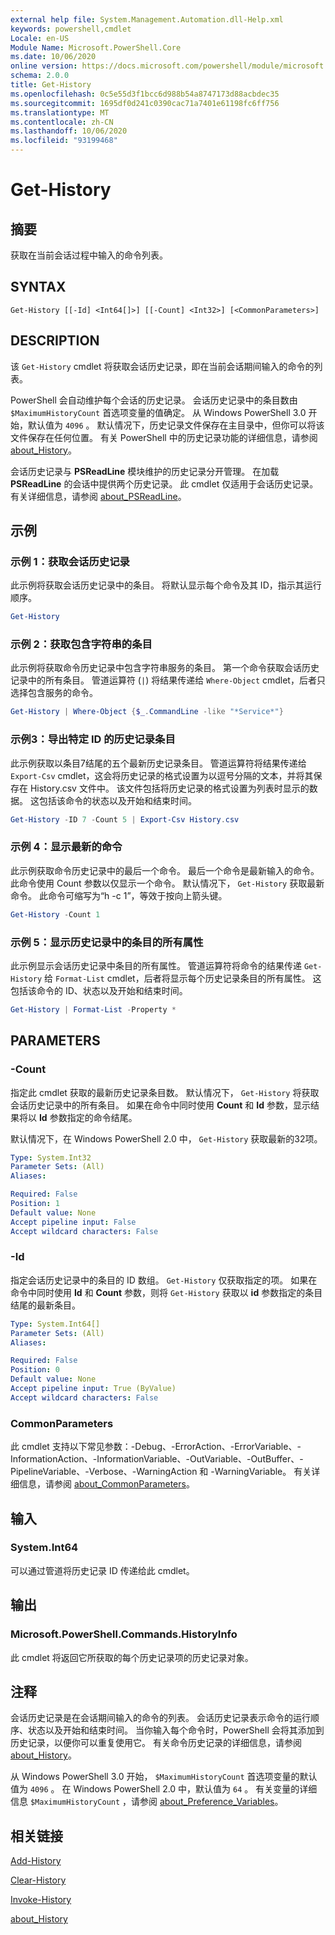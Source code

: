```yaml
---
external help file: System.Management.Automation.dll-Help.xml
keywords: powershell,cmdlet
Locale: en-US
Module Name: Microsoft.PowerShell.Core
ms.date: 10/06/2020
online version: https://docs.microsoft.com/powershell/module/microsoft.powershell.core/get-history?view=powershell-7.1&WT.mc_id=ps-gethelp
schema: 2.0.0
title: Get-History
ms.openlocfilehash: 0c5e55d3f1bcc6d988b54a8747173d88acbdec35
ms.sourcegitcommit: 1695df0d241c0390cac71a7401e61198fc6ff756
ms.translationtype: MT
ms.contentlocale: zh-CN
ms.lasthandoff: 10/06/2020
ms.locfileid: "93199468"
---
```

# Get-History

## 摘要
获取在当前会话过程中输入的命令列表。

## SYNTAX

```
Get-History [[-Id] <Int64[]>] [[-Count] <Int32>] [<CommonParameters>]
```

## DESCRIPTION

该 `Get-History` cmdlet 将获取会话历史记录，即在当前会话期间输入的命令的列表。

PowerShell 会自动维护每个会话的历史记录。 会话历史记录中的条目数由 `$MaximumHistoryCount` 首选项变量的值确定。 从 Windows PowerShell 3.0 开始，默认值为 `4096` 。 默认情况下，历史记录文件保存在主目录中，但你可以将该文件保存在任何位置。 有关 PowerShell 中的历史记录功能的详细信息，请参阅 [about_History](About/about_History.md)。

会话历史记录与 **PSReadLine** 模块维护的历史记录分开管理。
在加载 **PSReadLine** 的会话中提供两个历史记录。 此 cmdlet 仅适用于会话历史记录。 有关详细信息，请参阅 [about_PSReadLine](../PSReadLine/About/about_PSReadLine.md)。

## 示例

### 示例 1：获取会话历史记录

此示例将获取会话历史记录中的条目。 将默认显示每个命令及其 ID，指示其运行顺序。

```powershell
Get-History
```

### 示例 2：获取包含字符串的条目

此示例将获取命令历史记录中包含字符串服务的条目。 第一个命令获取会话历史记录中的所有条目。 管道运算符 (`|`) 将结果传递给 `Where-Object` cmdlet，后者只选择包含服务的命令。

```powershell
Get-History | Where-Object {$_.CommandLine -like "*Service*"}
```

### 示例3：导出特定 ID 的历史记录条目

此示例获取以条目7结尾的五个最新历史记录条目。 管道运算符将结果传递给 `Export-Csv` cmdlet，这会将历史记录的格式设置为以逗号分隔的文本，并将其保存在 History.csv 文件中。 该文件包括将历史记录的格式设置为列表时显示的数据。 这包括该命令的状态以及开始和结束时间。

```powershell
Get-History -ID 7 -Count 5 | Export-Csv History.csv
```

### 示例 4：显示最新的命令

此示例获取命令历史记录中的最后一个命令。 最后一个命令是最新输入的命令。 此命令使用 Count  参数以仅显示一个命令。 默认情况下， `Get-History` 获取最新命令。 此命令可缩写为“h -c 1”，等效于按向上箭头键。

```powershell
Get-History -Count 1
```

### 示例 5：显示历史记录中的条目的所有属性

此示例显示会话历史记录中条目的所有属性。 管道运算符将命令的结果传递 `Get-History` 给 `Format-List` cmdlet，后者将显示每个历史记录条目的所有属性。 这包括该命令的 ID、状态以及开始和结束时间。

```powershell
Get-History | Format-List -Property *
```

## PARAMETERS

### -Count

指定此 cmdlet 获取的最新历史记录条目数。 默认情况下， `Get-History` 将获取会话历史记录中的所有条目。 如果在命令中同时使用 **Count** 和 **Id** 参数，显示结果将以 **Id** 参数指定的命令结尾。

默认情况下，在 Windows PowerShell 2.0 中， `Get-History` 获取最新的32项。

```yaml
Type: System.Int32
Parameter Sets: (All)
Aliases:

Required: False
Position: 1
Default value: None
Accept pipeline input: False
Accept wildcard characters: False
```

### -Id

指定会话历史记录中的条目的 ID 数组。 `Get-History` 仅获取指定的项。 如果在命令中同时使用 **Id** 和 **Count** 参数，则将 `Get-History` 获取以 **id** 参数指定的条目结尾的最新条目。

```yaml
Type: System.Int64[]
Parameter Sets: (All)
Aliases:

Required: False
Position: 0
Default value: None
Accept pipeline input: True (ByValue)
Accept wildcard characters: False
```

### CommonParameters

此 cmdlet 支持以下常见参数：-Debug、-ErrorAction、-ErrorVariable、-InformationAction、-InformationVariable、-OutVariable、-OutBuffer、-PipelineVariable、-Verbose、-WarningAction 和 -WarningVariable。 有关详细信息，请参阅 [about_CommonParameters](https://go.microsoft.com/fwlink/?LinkID=113216)。

## 输入

### System.Int64

可以通过管道将历史记录 ID 传递给此 cmdlet。

## 输出

### Microsoft.PowerShell.Commands.HistoryInfo

此 cmdlet 将返回它所获取的每个历史记录项的历史记录对象。

## 注释

会话历史记录是在会话期间输入的命令的列表。 会话历史记录表示命令的运行顺序、状态以及开始和结束时间。 当你输入每个命令时，PowerShell 会将其添加到历史记录，以便你可以重复使用它。 有关命令历史记录的详细信息，请参阅 [about_History](About/about_History.md)。

从 Windows PowerShell 3.0 开始， `$MaximumHistoryCount` 首选项变量的默认值为 `4096` 。 在 Windows PowerShell 2.0 中，默认值为 `64` 。 有关变量的详细信息 `$MaximumHistoryCount` ，请参阅 [about_Preference_Variables](About/about_Preference_Variables.md)。

## 相关链接

[Add-History](Add-History.md)

[Clear-History](Clear-History.md)

[Invoke-History](Invoke-History.md)

[about_History](About/about_History.md)
